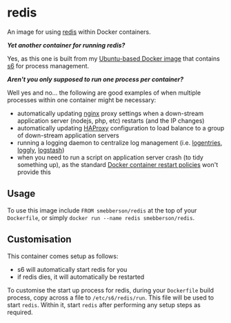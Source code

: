 redis
=======

An image for using [redis][redis] within Docker containers.

**_Yet another container for running redis?_**

Yes, as this one is built from my [Ubuntu-based Docker image](https://registry.hub.docker.com/u/smebberson/ubuntu-base/) that contains [s6][s6] for process management.

_**Aren't you only supposed to run one process per container?**_

Well yes and no... the following are good examples of when multiple processes within one container might be necessary:

- automatically updating [nginx][nginx] proxy settings when a down-stream application server (nodejs, php, etc) restarts (and the IP changes)
- automatically updating [HAProxy][haproxy] configuration to load balance to a group of down-stream application servers
- running a logging daemon to centralize log management (i.e. [logentries][logentries], [loggly][loggly], [logstash][logstash])
- when you need to run a script on application server crash (to tidy something up), as the standard [Docker container restart policies][drsp] won't provide this

[s6]: http://www.skarnet.org/software/s6/
[s6-built-statically]: https://github.com/smebberson/docker-ubuntu-base/blob/master/s6/s6-build
[logentries]: https://logentries.com/
[loggly]: https://www.loggly.com/
[logstash]: http://logstash.net/
[drsp]: https://docs.docker.com/reference/commandline/cli/#restart-policies
[nginx]: http://nginx.org/
[haproxy]: http://www.haproxy.org/
[redis]: http://redis.io/

Usage
-----

To use this image include `FROM smebberson/redis` at the top of your `Dockerfile`, or simply `docker run --name redis smebberson/redis`.

Customisation
-------------

This container comes setup as follows:

- s6 will automatically start redis for you
- if redis dies, it will automatically be restarted

To customise the start up process for redis, during your `Dockerfile` build process, copy across a file to `/etc/s6/redis/run`. This file will be used to start `redis`. Within it, start `redis` after performing any setup steps as required.
